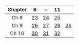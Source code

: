 | Chapter | 8 | ~ | 11 | |
|:---:|:---:|:---:|:---:|:---:|
| Ch 8 | [23](https://detegice.github.io/chapter8-01-about-java-gui/) | [24](https://detegice.github.io/chapter8-02-making-swing-gui-program/) | [25](https://detegice.github.io/chapter8-03-container-layout-manager/) |
| Ch 9 | [26](https://detegice.github.io/chapter9-01-event-object/) | [27](https://detegice.github.io/chapter9-02-event-listener/) | [28](https://detegice.github.io/chapter9-03-adapter-class-and-key-listener/) | [29](https://detegice.github.io/chapter9-04-mouse-event/) | 
| Ch 10 | [30](https://detegice.github.io/chapter10-01-jcomponent-jlabel-and-jbutton/) | [31](https://detegice.github.io/chapter10-02-jcheckbox-jradiobutton-jtextfield-and-jtextarea/) | [32](https://detegice.github.io/chapter10-03-jlist-jcombobox-jmenu-and-joptionpane/) |
